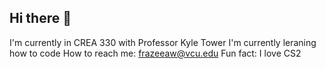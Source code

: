 ## Hi there 👋
I'm currently in CREA 330 with Professor Kyle Tower
I'm currently leraning how to code
How to reach me: frazeeaw@vcu.edu
Fun fact: I love CS2

<!--
**frazeeaw/frazeeaw** is a ✨ _special_ ✨ repository because its `README.md` (this file) appears on your GitHub profile.

Here are some ideas to get you started:

- 🔭 I’m currently in CREA 330 with Professor Kyle Tower
- 🌱 I’m currently learning how to code
- 📫 How to reach me: frazeeaw@vcu.edu
- ⚡ Fun fact: I love CS2
-->

